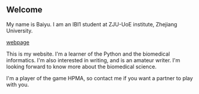 ## Welcome 

My name is Baiyu. 
I am an IBI1 student at ZJU-UoE institute, Zhejiang University.

[webpage](https://c.zju.edu.cn/) 

This is my website. I'm a learner of the Python and the biomedical informatics. I'm also interested in writing, and is an amateur writer. I'm looking forward to know more about the biomedical science.

I'm a player of the game HPMA, so contact me if you want a partner to play with you.
